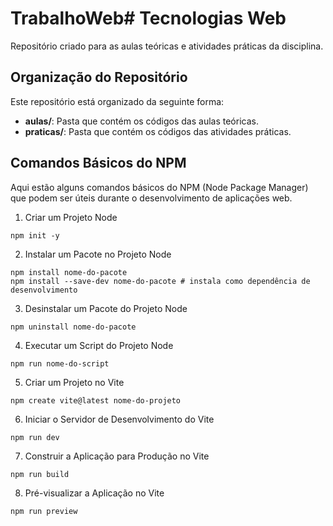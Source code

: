 # TrabalhoWeb# Tecnologias Web
Repositório criado para as aulas teóricas e atividades práticas da disciplina.
## Organização do Repositório
Este repositório está organizado da seguinte forma:
- **aulas/**: Pasta que contém os códigos das aulas teóricas.
- **praticas/**: Pasta que contém os códigos das atividades práticas.
## Comandos Básicos do NPM
Aqui estão alguns comandos básicos do NPM (Node Package Manager) que podem ser
úteis durante o desenvolvimento de aplicações web.
1. Criar um Projeto Node
```shell
npm init -y
```
2. Instalar um Pacote no Projeto Node
```shell
npm install nome-do-pacote
npm install --save-dev nome-do-pacote # instala como dependência de
desenvolvimento
```
3. Desinstalar um Pacote do Projeto Node
```shell
npm uninstall nome-do-pacote
```
4. Executar um Script do Projeto Node
```shell
npm run nome-do-script
```
5. Criar um Projeto no Vite
```shell
npm create vite@latest nome-do-projeto
```
6. Iniciar o Servidor de Desenvolvimento do Vite
```shell
npm run dev
```
7. Construir a Aplicação para Produção no Vite
```shell
npm run build
```
8. Pré-visualizar a Aplicação no Vite
```shell
npm run preview
```